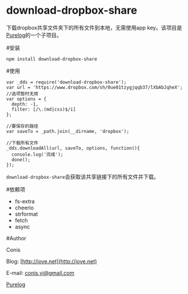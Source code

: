 download-dropbox-share
======================

下载dropbox共享文件夹下的所有文件到本地，无需使用app key。该项目是[Purelog](http://purelog.org)的一个子项目。

#安装

`npm install download-dropbox-share`

#使用

    var _dds = require('download-dropbox-share');
    var url = 'https://www.dropbox.com/sh/0ue01tzygjqqb37/lXbAbJqheX';
    //选项暂时无效
    var options = {
      depth: -1,
      filter: [/\.(md|css)$/i]
    };

    //要保存的路径
    var saveTo = _path.join(__dirname, 'dropbox');

    //下载所有文件
    _dds.downloadAll(url, saveTo, options, function(){
      console.log('完成');
      done();
    });

`download-dropbox-share`会获取该共享链接下的所有文件并下载。

#依赖项

* fs-extra
* cheerio
* strformat
* fetch
* async

#Author

Conis

Blog: [http://iove.net](http://iove.net)

E-mail: [conis.yi@gmail.com](conis.yi@gmail.com)

[Purelog](http://Purelog.org)
